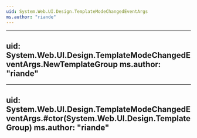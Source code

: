 ```yaml
---
uid: System.Web.UI.Design.TemplateModeChangedEventArgs
ms.author: "riande"
---
```


---
uid: System.Web.UI.Design.TemplateModeChangedEventArgs.NewTemplateGroup
ms.author: "riande"
---

---
uid: System.Web.UI.Design.TemplateModeChangedEventArgs.#ctor(System.Web.UI.Design.TemplateGroup)
ms.author: "riande"
---
